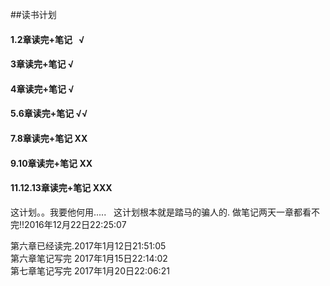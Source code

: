##读书计划  
#### 1.2章读完+笔记   √
#### 3章读完+笔记     √
#### 4章读完+笔记     √
#### 5.6章读完+笔记   √√
#### 7.8章读完+笔记   XX
#### 9.10章读完+笔记  XX
#### 11.12.13章读完+笔记  XXX 
 这计划。。我要他何用.....  
 这计划根本就是踏马的骗人的. 做笔记两天一章都看不完!!2016年12月22日22:25:07  
 
 第六章已经读完.2017年1月12日21:51:05  
 第六章笔记写完 2017年1月15日22:14:02  
 第七章笔记写完 2017年1月20日22:06:21  
 
